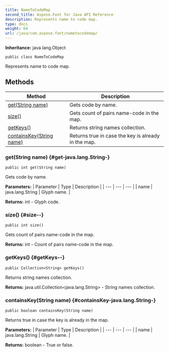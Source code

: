 ```yaml
---
title: NameToCodeMap
second_title: Aspose.Font for Java API Reference
description: Represents name to code map.
type: docs
weight: 64
url: /java/com.aspose.font/nametocodemap/
---
```

**Inheritance:**
java.lang.Object
```
public class NameToCodeMap
```

Represents name to code map.
## Methods

| Method | Description |
| --- | --- |
| [get(String name)](#get-java.lang.String-) | Gets code by name. |
| [size()](#size--) | Gets count of pairs name-code in the map. |
| [getKeys()](#getKeys--) | Returns string names collection. |
| [containsKey(String name)](#containsKey-java.lang.String-) | Returns true in case the key is already in the map. |
### get(String name) {#get-java.lang.String-}
```
public int get(String name)
```


Gets code by name.

**Parameters:**
| Parameter | Type | Description |
| --- | --- | --- |
| name | java.lang.String | Glyph name. |

**Returns:**
int - Glyph code.
### size() {#size--}
```
public int size()
```


Gets count of pairs name-code in the map.

**Returns:**
int - Count of pairs name-code in the map.
### getKeys() {#getKeys--}
```
public Collection<String> getKeys()
```


Returns string names collection.

**Returns:**
java.util.Collection<java.lang.String> - String names collection.
### containsKey(String name) {#containsKey-java.lang.String-}
```
public boolean containsKey(String name)
```


Returns true in case the key is already in the map.

**Parameters:**
| Parameter | Type | Description |
| --- | --- | --- |
| name | java.lang.String | Glyph name. |

**Returns:**
boolean - True or false.
